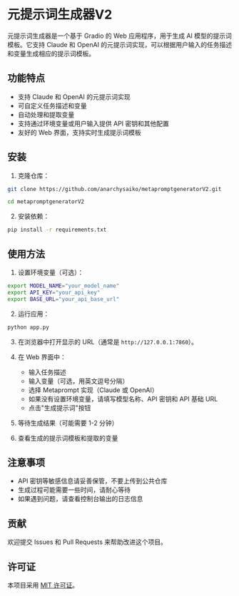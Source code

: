 # 元提示词生成器V2

元提示词生成器是一个基于 Gradio 的 Web 应用程序，用于生成 AI 模型的提示词模板。它支持 Claude 和 OpenAI 的元提示词实现，可以根据用户输入的任务描述和变量生成相应的提示词模板。

## 功能特点

- 支持 Claude 和 OpenAI 的元提示词实现
- 可自定义任务描述和变量
- 自动处理和提取变量
- 支持通过环境变量或用户输入提供 API 密钥和其他配置
- 友好的 Web 界面，支持实时生成提示词模板

## 安装

1. 克隆仓库：

```bash
git clone https://github.com/anarchysaiko/metapromptgeneratorV2.git

cd metapromptgeneratorV2
```

2. 安装依赖：

```bash
pip install -r requirements.txt
```

## 使用方法

1. 设置环境变量（可选）：

```bash
export MODEL_NAME="your_model_name"
export API_KEY="your_api_key"
export BASE_URL="your_api_base_url"
```

2. 运行应用：

```bash
python app.py
```

3. 在浏览器中打开显示的 URL（通常是 `http://127.0.0.1:7860`）。

4. 在 Web 界面中：
   - 输入任务描述
   - 输入变量（可选，用英文逗号分隔）
   - 选择 Metaprompt 实现（Claude 或 OpenAI）
   - 如果没有设置环境变量，请填写模型名称、API 密钥和 API 基础 URL
   - 点击"生成提示词"按钮

5. 等待生成结果（可能需要 1-2 分钟）

6. 查看生成的提示词模板和提取的变量

## 注意事项

- API 密钥等敏感信息请妥善保管，不要上传到公共仓库
- 生成过程可能需要一些时间，请耐心等待
- 如果遇到问题，请查看控制台输出的日志信息

## 贡献

欢迎提交 Issues 和 Pull Requests 来帮助改进这个项目。

## 许可证

本项目采用 [MIT 许可证](LICENSE)。
